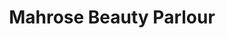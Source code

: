 ---
title: "Mahrose Beauty Parlour"
url: /karachi/mahrose-beauty-parlour-university-road/
shop: Kosmetik
---